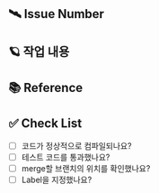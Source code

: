 ## 🛰️ Issue Number

<!-- 예시
- #11 
-->

## 🪐 작업 내용
<!-- 예시
- Interest 생성(Create) 기능
  - 유사도 계산하여 유사도가 80%미만인 경우에만 등록 가능하도록 구현
  - 테스트 코드 추가
- 관심사 삭제 기능 추가
  - 기본적인 삭제 구현
  - 테스트 코드 추가
 -->

## 📚 Reference
<!-- 예시
- [퇴근 후 문자열 유사성 알고리즘 적용해서 업무 개선해보기](https://velog.io/@h-go-getter/%ED%87%B4%EA%B7%BC-%ED%9B%84-%EB%AC%B8%EC%9E%90%EC%97%B4-%EC%9C%A0%EC%82%AC%EC%84%B1-%EC%95%8C%EA%B3%A0%EB%A6%AC%EC%A6%98-%EC%A0%81%EC%9A%A9%ED%95%B4%EC%84%9C-%EC%97%85%EB%AC%B4-%EA%B0%9C%EC%84%A0%ED%95%B4%EB%B3%B4%EA%B8%B0)
- [복합키 구현](https://syk531.tistory.com/94)
-->

## ✅ Check List
- [ ] 코드가 정상적으로 컴파일되나요?
- [ ] 테스트 코드를 통과했나요?
- [ ] merge할 브랜치의 위치를 확인했나요?
- [ ] Label을 지정했나요?
